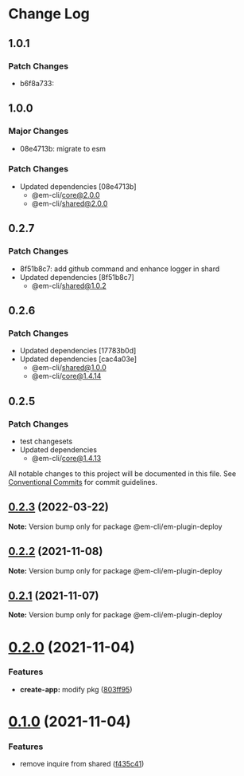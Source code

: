 # Change Log

## 1.0.1

### Patch Changes

- b6f8a733:

## 1.0.0

### Major Changes

- 08e4713b: migrate to esm

### Patch Changes

- Updated dependencies [08e4713b]
  - @em-cli/core@2.0.0
  - @em-cli/shared@2.0.0

## 0.2.7

### Patch Changes

- 8f51b8c7: add github command and enhance logger in shard
- Updated dependencies [8f51b8c7]
  - @em-cli/shared@1.0.2

## 0.2.6

### Patch Changes

- Updated dependencies [17783b0d]
- Updated dependencies [cac4a03e]
  - @em-cli/shared@1.0.0
  - @em-cli/core@1.4.14

## 0.2.5

### Patch Changes

- test changesets
- Updated dependencies
  - @em-cli/core@1.4.13

All notable changes to this project will be documented in this file.
See [Conventional Commits](https://conventionalcommits.org) for commit guidelines.

## [0.2.3](https://github.com/edisonLzy/em-cli/compare/@em-cli/em-plugin-deploy@0.2.2...@em-cli/em-plugin-deploy@0.2.3) (2022-03-22)

**Note:** Version bump only for package @em-cli/em-plugin-deploy

## [0.2.2](https://github.com/edisonLzy/mono-cli/compare/@em-cli/em-plugin-deploy@0.2.1...@em-cli/em-plugin-deploy@0.2.2) (2021-11-08)

**Note:** Version bump only for package @em-cli/em-plugin-deploy

## [0.2.1](https://github.com/edisonLzy/mono-cli/compare/@em-cli/em-plugin-deploy@0.2.0...@em-cli/em-plugin-deploy@0.2.1) (2021-11-07)

**Note:** Version bump only for package @em-cli/em-plugin-deploy

# [0.2.0](https://github.com/edisonLzy/mono-cli/compare/@em-cli/em-plugin-deploy@0.1.0...@em-cli/em-plugin-deploy@0.2.0) (2021-11-04)

### Features

- **create-app:** modify pkg ([803ff95](https://github.com/edisonLzy/mono-cli/commit/803ff95fcba3816e49a99ea037b69b0ba7ca1f32))

# [0.1.0](https://github.com/edisonLzy/mono-cli/compare/@em-cli/em-plugin-deploy@0.0.2...@em-cli/em-plugin-deploy@0.1.0) (2021-11-04)

### Features

- remove inquire from shared ([f435c41](https://github.com/edisonLzy/mono-cli/commit/f435c416f6bd1c331b59843b24b753dd7aaca4db))
